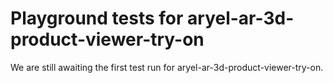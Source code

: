 # Playground tests for aryel-ar-3d-product-viewer-try-on
We are still awaiting the first test run for aryel-ar-3d-product-viewer-try-on.
